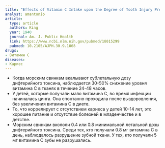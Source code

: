 ```yaml
---
title: "Effects of Vitamin C Intake upon the Degree of Tooth Injury Produced by Diphtheria Toxin"
analyst: amantonio
article:
  type: article
  authors: King
  year: 1940
  journal: Am. J. Public Health
  link: https://www.ncbi.nlm.nih.gov/pubmed/18015299
  pubmed: 10.2105/AJPH.30.9.1068
drugs:
- Витамин C
diseases:
- Кариес
---
```


- Когда морским свинкам вкалывают сублетальную дозу дифтерийного токсина, наблюдается 30-50% снижение уровня витамина С в тканях в течение 24-48 часов.
- У детей, которые получали мало витамина С, во время инфекции начиналась цинга. Она спонтанно проходила после выздоровления, без увеличения витамина С в диете.
- То, что коррелирует с отсутствием кариеса у детей 10-14 лет, это хорошее питание и отсутствие болезней в младенчестве и в детстве.
- Морским свинкам вкололи 0.4 или 0.8 минимальной летальной дозы дифтерийного токсина. Среди тех, кто получали 0.8 мг витамина С в день, наблюдалось разрушение зубной ткани. У тех, кто получали 5 мг витамина С зубы не разрушались.
